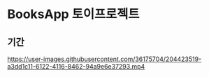 # BooksApp 토이프로젝트

## 기간




https://user-images.githubusercontent.com/36175704/204423519-a3dd1c11-6122-4116-8462-94a9e6e37293.mp4

